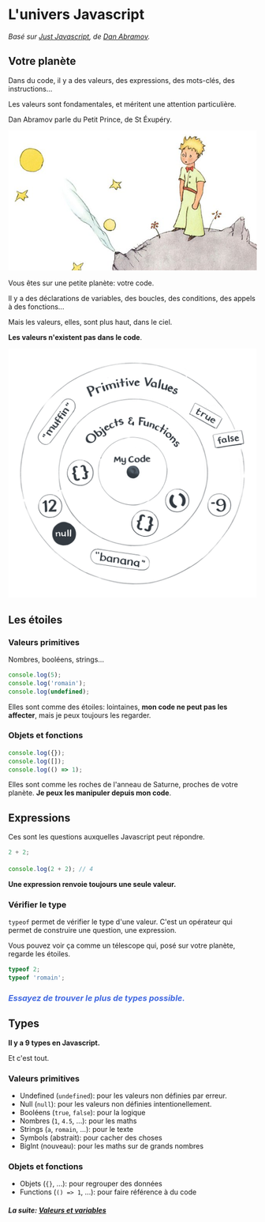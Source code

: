 # L'univers Javascript

_Basé sur [Just Javascript](https://justjavascript.com/), de [Dan Abramov](https://twitter.com/dan_abramov)._

## Votre planète

Dans du code, il y a des valeurs, des expressions, des mots-clés, des instructions...

Les valeurs sont fondamentales, et méritent une attention particulière.

Dan Abramov parle du Petit Prince, de St Éxupéry.

![Le petit Prince](../images/little_prince.jpg)

Vous êtes sur une petite planète: votre code.

Il y a des déclarations de variables, des boucles, des conditions, des appels à des fonctions...

Mais les valeurs, elles, sont plus haut, dans le ciel.

**Les valeurs n'existent pas dans le code**.

[![L'univers Javascript](../images/universe.png)](https://illustrated.dev/)

## Les étoiles

### Valeurs primitives

Nombres, booléens, strings...

```js
console.log(5);
console.log('romain');
console.log(undefined);
```

Elles sont comme des étoiles: lointaines, **mon code ne peut pas les affecter**, mais je peux toujours les regarder.

### Objets et fonctions

```js
console.log({});
console.log([]);
console.log(() => 1);
```

Elles sont comme les roches de l'anneau de Saturne, proches de votre planète. **Je peux les manipuler depuis mon code**.

## Expressions

Ces sont les questions auxquelles Javascript peut répondre.

```js
2 + 2;

console.log(2 + 2); // 4
```

**Une expression renvoie toujours une seule valeur.**

### Vérifier le type

`typeof` permet de vérifier le type d'une valeur. C'est un opérateur qui permet de construire une question, une expression.

Vous pouvez voir ça comme un télescope qui, posé sur votre planète, regarde les étoiles.

```js
typeof 2;
typeof 'romain';
```

### _<span style="color:royalblue">Essayez de trouver le plus de types possible.</span>_

## Types

**Il y a 9 types en Javascript.**

Et c'est tout.

### Valeurs primitives

- Undefined (`undefined`): pour les valeurs non définies par erreur.
- Null (`null`): pour les valeurs non définies intentionellement.
- Booléens (`true`, `false`): pour la logique
- Nombres (`1`, `4.5`, ...): pour les maths
- Strings (`a`, `romain`, ...): pour le texte
- Symbols (abstrait): pour cacher des choses
- BigInt (nouveau): pour les maths sur de grands nombres

### Objets et fonctions

- Objets (`{}`, ...): pour regrouper des données
- Functions (`() => 1`, ...): pour faire référence à du code

#### _La suite: [Valeurs et variables](./03_variables.md)_

